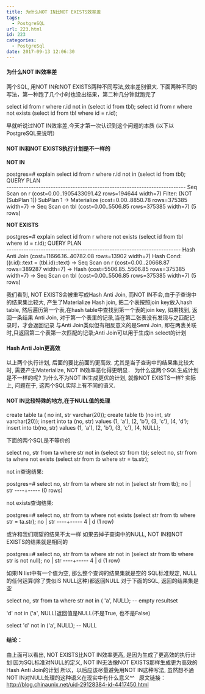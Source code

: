 ```yaml
---
title: 为什么NOT IN比NOT EXISTS效率差
tags:
  - PostgreSQL
url: 223.html
id: 223
categories:
  - PostgreSql
date: 2017-09-13 12:06:30
---
```


#### 为什么NOT IN效率差

两个SQL, 用NOT IN和NOT EXISTS两种不同写法,效率差别很大. 下面两种不同的写法，第一种跑了几个小时也没出结果，第二种几分钟就跑完了

select id from r where r.id not in (select id from tbl);
select id from r where not exists (select id from tbl where id = r.id);

早就听说过NOT IN效率差,今天才第一次认识到这个问题的本质 (以下以PostgreSQL来说明）

#### NOT IN和NOT EXISTS执行计划是不一样的

**NOT IN**

postgres=# explain select id from r where r.id not in (select id from tbl);
                               QUERY PLAN                                
\-\-\-\-\-\-\-\-\-\-\-\-\-\-\-\-\-\-\-\-\-\-\-\-\-\-\-\-\-\-\-\-\-\-\-\-\-\-\-\-\-\-\-\-\-\-\-\-\-\-\-\-\-\-\-\-\-\-\-\-\-\-\-\-\-\-\-\-\-\-\-\-\-
 Seq Scan on r  (cost=0.00..1905433091.42 rows=194644 width=7)
   Filter: (NOT (SubPlan 1))
   SubPlan 1
     -\>  Materialize  (cost=0.00..8850.78 rows=375385 width=7)
           -\>  Seq Scan on tbl  (cost=0.00..5506.85 rows=375385 width=7)
(5 rows)

**NOT EXISTS**

postgres=# explain select id from r where not exists (select id from tbl where id = r.id);
                              QUERY PLAN                               
\-\-\-\-\-\-\-\-\-\-\-\-\-\-\-\-\-\-\-\-\-\-\-\-\-\-\-\-\-\-\-\-\-\-\-\-\-\-\-\-\-\-\-\-\-\-\-\-\-\-\-\-\-\-\-\-\-\-\-\-\-\-\-\-\-\-\-\-\-\-\-
 Hash Anti Join  (cost=11666.16..40782.08 rows=13902 width=7)
   Hash Cond: ((r.id)::text = (tbl.id)::text)
   -\>  Seq Scan on r  (cost=0.00..20668.87 rows=389287 width=7)
   -\>  Hash  (cost=5506.85..5506.85 rows=375385 width=7)
         -\>  Seq Scan on tbl  (cost=0.00..5506.85 rows=375385 width=7)
(5 rows)

我们看到, NOT EXISTS会被重写成Hash Anti Join, 而NOT IN不会,由于子查询中的结果集比较大, 产生了Materialize Hash join, 把二个表按照join key放入hash table, 然后遍历第一个表,在hash table中查找到第一个表的join key, 如果找到, 返回一条结果 Anti Join, 对于第一个表里的记录,当在第二张表没有发现与之匹配记录时，才会返回记录 与Anti Join类似但有相反意义的是Semi Join, 即在两表关联时,只返回第二个表第一次匹配的记录;Anti Join可以用于生成in select的计划

#### Hash Anti Join更高效

以上两个执行计划, 后面的要比前面的更高效. 尤其是当子查询中的结果集比较大时, 需要产生Materialize, NOT IN效率恶化得更明显． 为什么这两个SQL生成计划是不一样的呢? 为什么不为NOT IN生成更优的计划, 就像NOT EXISTS一样? 实际上, 问题在于, 这两个SQL实际上有不同的语义.

#### NOT IN比较特殊的地方,在于NULL值的处理

create table  ta ( no int, str varchar(20));
create table  tb (no int, str varchar(20));
insert into  ta (no, str) values (1, 'a'), (2, 'b'), (3, 'c'), (4, 'd');
insert into tb(no, str) values (1, 'a'), (2, 'b'), (3, 'c'), (4, NULL);

下面的两个SQL是不等价的

select no, str from ta where str not in (select str from tb);
select no, str from ta where not exists (select str from tb where str = ta.str);

not in查询结果:

postgres=# select no, str from ta where str not in (select str from tb);
 no | str 
----+-----
(0 rows)

not exists查询结果:

postgres=# select no, str from ta where not exists (select str from tb where str = ta.str);
 no | str 
----+-----
  4 | d
(1 row)

或许和我们期望的结果不太一样 如果去掉子查询中的NULL, NOT IN和NOT EXISTS的结果就是相同的

postgres=# select no, str from ta where str not in (select str from tb where str is not null);
 no | str 
----+-----
  4 | d
(1 row)

如果IN list中有一个值为空, 那么整个查询的结果集就是空的 SQL标准规定, NULL的任何运算(除了类似IS NULL这种)都返回NULL 对于下面的SQL, 返回的结果集是空

select no, str from ta where str not in ( 'a', NULL); -- empty resultset

'd' not in ('a', NULL)返回值是NULL(不是True, 也不是False)

select 'd' not in ('a', NULL);  -- NULL

#### 结论：

由上面可以看出, NOT EXISTS比NOT IN效率更高, 是因为生成了更高效的执行计划 因为SQL标准对NULL的定义, NOT IN无法像NOT EXISTS那样生成更为高效的Hash Anti Join的计划 所以，以后应该尽量避免用NOT IN这种写法, 虽然想不通NOT IN对NULL处理的这种语义在现实中有什么意义^^   原文链接：http://blog.chinaunix.net/uid-29128384-id-4417450.html